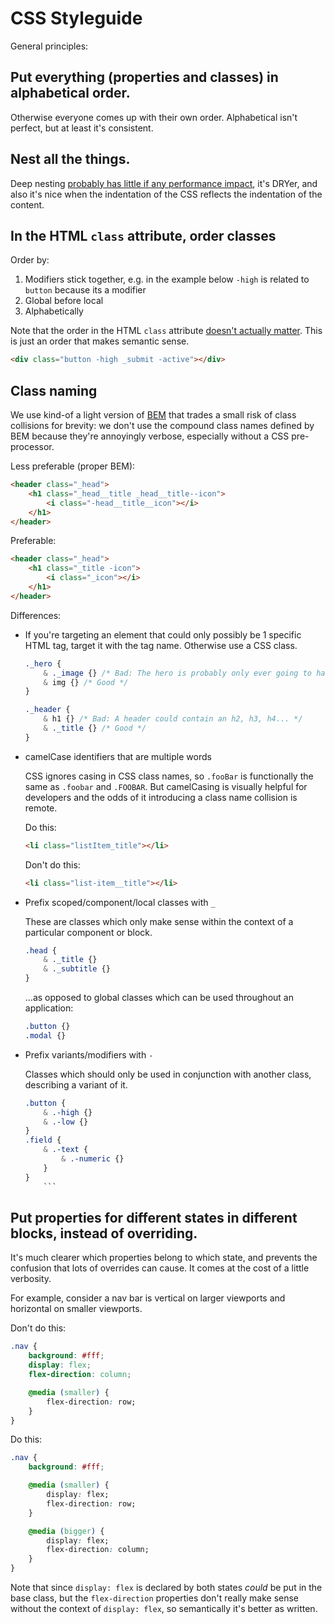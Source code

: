 # CSS Styleguide

General principles:

##	Put everything (properties and classes) in alphabetical order.

Otherwise everyone comes up with their own order. Alphabetical isn't perfect, but at least it's consistent.

##	Nest all the things.

Deep nesting [probably has little if any performance impact](https://medium.com/developer-rants/the-problem-1f121f6aecbf), it's DRYer, and also it's nice when the indentation of the CSS reflects the indentation of the content.

##	In the HTML `class` attribute, order classes

Order by:

1.	Modifiers stick together, e.g. in the example below `-high` is related to `button` because its a modifier
2.	Global before local
3.	Alphabetically

Note that the order in the HTML `class` attribute [doesn't actually matter](https://stackoverflow.com/a/15672815/2053389). This is just an order that makes semantic sense.

```html
<div class="button -high _submit -active"></div>
```

##	Class naming

We use kind-of a light version of [BEM](https://getbem.com/introduction/) that trades a small risk of class collisions for brevity: we don't use the compound class names defined by BEM because they're annoyingly verbose, especially without a CSS pre-processor.

Less preferable (proper BEM):

```html
<header class="_head">
	<h1 class="_head__title _head__title--icon">
		<i class="-head__title__icon"></i>
	</h1>
</header>
```

Preferable:

```html
<header class="_head">
	<h1 class="_title -icon">
		<i class="_icon"></i>
	</h1>
</header>
```

Differences:

-	If you're targeting an element that could only possibly be 1 specific HTML tag, target it with the tag name. Otherwise use a CSS class.

	```css
	._hero {
		& ._image {} /* Bad: The hero is probably only ever going to have a single <img> inside it, so `& img` is fine */
		& img {} /* Good */
	}

	._header {
		& h1 {} /* Bad: A header could contain an h2, h3, h4... */
		& ._title {} /* Good */
	}
	```

-	camelCase identifiers that are multiple words

	CSS ignores casing in CSS class names, so `.fooBar` is functionally the same as `.foobar` and `.FOOBAR`. But camelCasing is visually helpful for developers and the odds of it introducing a class name collision is remote.

	Do this:

	```html
	<li class="listItem_title"></li>
	```

	Don't do this:

	```html
	<li class="list-item__title"></li>
	```

-	Prefix scoped/component/local classes with `_`

	These are classes which only make sense within the context of a particular component or block.

	```css
	.head {
		& ._title {}
		& ._subtitle {}
	}
	```

	...as opposed to global classes which can be used throughout an application:

	```css
	.button {}
	.modal {}
	```

-	Prefix variants/modifiers with `-`

	Classes which should only be used in conjunction with another class, describing a variant of it.

	```css
	.button {
		& .-high {}
		& .-low {}
	}
	.field {
		& .-text {
			& .-numeric {}
		}
	}
		```

##	Put properties for different states in different blocks, instead of overriding.

It's much clearer which properties belong to which state, and prevents the confusion that lots of overrides can cause. It comes at the cost of a little verbosity.

For example, consider a nav bar is vertical on larger viewports and horizontal on smaller viewports.

Don't do this:

```css
.nav {
	background: #fff;
	display: flex;
	flex-direction: column;

	@media (smaller) {
		flex-direction: row;
	}
}
```

Do this:

```css
.nav {
	background: #fff;

	@media (smaller) {
		display: flex;
		flex-direction: row;
	}

	@media (bigger) {
		display: flex;
		flex-direction: column;
	}
}
```

Note that since `display: flex` is declared by both states _could_ be put in the base class, but the `flex-direction` properties don't really make sense without the context of `display: flex`, so semantically it's better as written.
